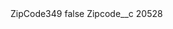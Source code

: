<?xml version="1.0" encoding="UTF-8"?>
<CustomMetadata xmlns="http://soap.sforce.com/2006/04/metadata" xmlns:xsi="http://www.w3.org/2001/XMLSchema-instance" xmlns:xsd="http://www.w3.org/2001/XMLSchema">
    <label>ZipCode349</label>
    <protected>false</protected>
    <values>
        <field>Zipcode__c</field>
        <value xsi:type="xsd:string">20528</value>
    </values>
</CustomMetadata>
